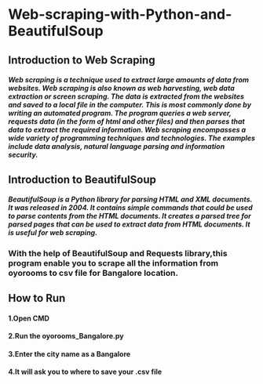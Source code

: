 # Web-scraping-with-Python-and-BeautifulSoup
## Introduction to Web Scraping
##### Web scraping is a technique used to extract large amounts of data from websites. Web scraping is also known as web harvesting, web data extraction or screen scraping. The data is extracted from the websites and saved to a local file in the computer. This is most commonly done by writing an automated program. The program queries a web server, requests data (in the form of html and other files) and then parses that data to extract the required information. Web scraping encompasses a wide variety of programming techniques and technologies. The examples include data analysis, natural language parsing and information security.
##  Introduction to BeautifulSoup
##### BeautifulSoup is a Python library for parsing HTML and XML documents. It was released in 2004. It contains simple commands that could be used to parse contents from the HTML documents. It creates a parsed tree for parsed pages that can be used to extract data from HTML documents. It is useful for web scraping.
### With the help of BeautifulSoup and Requests library,this program enable you to scrape all the information from oyorooms to csv file for Bangalore location.
## How to Run
#### 1.Open CMD 
#### 2.Run the oyorooms_Bangalore.py
#### 3.Enter the city name as a Bangalore
#### 4.It will ask you to where to save your .csv file
